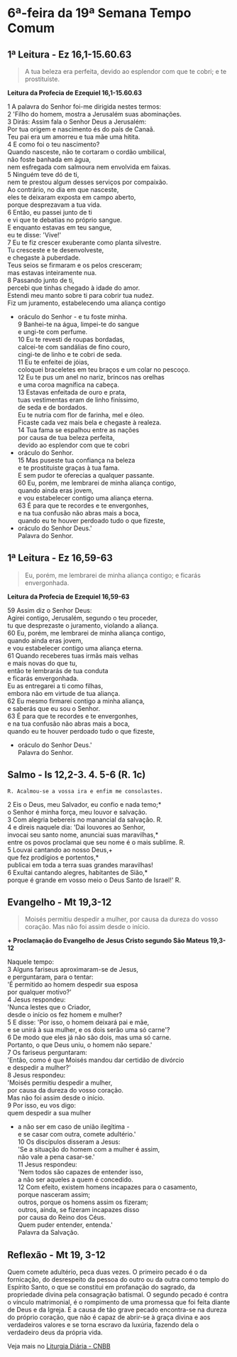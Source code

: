 # 6ª-feira da 19ª Semana Tempo Comum

## 1ª Leitura - Ez 16,1-15.60.63

> A tua beleza era perfeita, devido ao esplendor com que te cobri; e te prostituíste.

**Leitura da Profecia de Ezequiel 16,1-15.60.63**

1 A palavra do Senhor foi-me dirigida nestes termos:   
2 'Filho do homem, mostra a Jerusalém suas abominações.   
3 Dirás: Assim fala o Senhor Deus a Jerusalém:   
 Por tua origem e nascimento és do país de Canaã.   
 Teu pai era um amorreu e tua mãe uma hitita.   
4 E como foi o teu nascimento?   
 Quando nasceste, não te cortaram o cordão umbilical,   
 não foste banhada em água,   
 nem esfregada com salmoura nem envolvida em faixas.   
5 Ninguém teve dó de ti,   
 nem te prestou algum desses serviços por compaixão.   
 Ao contrário, no dia em que nasceste,   
 eles te deixaram exposta em campo aberto,   
 porque desprezavam a tua vida.   
6 Então, eu passei junto de ti   
 e vi que te debatias no próprio sangue.   
 E enquanto estavas em teu sangue,   
 eu te disse: 'Vive!'   
7 Eu te fiz crescer exuberante como planta silvestre.   
 Tu cresceste e te desenvolveste,   
 e chegaste à puberdade.   
 Teus seios se firmaram e os pelos cresceram;   
 mas estavas inteiramente nua.   
8 Passando junto de ti,   
 percebi que tinhas chegado à idade do amor.   
 Estendi meu manto sobre ti para cobrir tua nudez.   
 Fiz um juramento, estabelecendo uma aliança contigo   
 - oráculo do Senhor - e tu foste minha.   
9 Banhei-te na água, limpei-te do sangue   
 e ungi-te com perfume.   
10 Eu te revesti de roupas bordadas,   
 calcei-te com sandálias de fino couro,   
 cingi-te de linho e te cobri de seda.   
11 Eu te enfeitei de jóias,   
 coloquei braceletes em teu braços e um colar no pescoço.   
12 Eu te pus um anel no nariz, brincos nas orelhas   
 e uma coroa magnífica na cabeça.   
13 Estavas enfeitada de ouro e prata,   
 tuas vestimentas eram de linho finíssimo,   
 de seda e de bordados.   
 Eu te nutria com flor de farinha, mel e óleo.   
 Ficaste cada vez mais bela e chegaste à realeza.   
14 Tua fama se espalhou entre as nações   
 por causa de tua beleza perfeita,   
 devido ao esplendor com que te cobri   
 - oráculo do Senhor.   
15 Mas puseste tua confiança na beleza   
 e te prostituiste graças à tua fama.   
 E sem pudor te oferecias a qualquer passante.   
60 Eu, porém, me lembrarei de minha aliança contigo,   
 quando ainda eras jovem,   
 e vou estabelecer contigo uma aliança eterna.   
63 É para que te recordes e te envergonhes,   
 e na tua confusão não abras mais a boca,   
 quando eu te houver perdoado tudo o que fizeste,   
 - oráculo do Senhor Deus.'   
 Palavra do Senhor.

## 1ª Leitura - Ez 16,59-63

> Eu, porém, me lembrarei de minha aliança contigo; e ficarás envergonhada.

**Leitura da Profecia de Ezequiel 16,59-63**

59 Assim diz o Senhor Deus:   
 Agirei contigo, Jerusalém, segundo o teu proceder,   
 tu que desprezaste o juramento, violando a aliança.   
60 Eu, porém, me lembrarei de minha aliança contigo,   
 quando ainda eras jovem,   
 e vou estabelecer contigo uma aliança eterna.   
61 Quando receberes tuas irmãs mais velhas   
 e mais novas do que tu,   
 então te lembrarás de tua conduta   
 e ficarás envergonhada.   
 Eu as entregarei a ti como filhas,   
 embora não em virtude de tua aliança.   
62 Eu mesmo firmarei contigo a minha aliança,   
 e saberás que eu sou o Senhor.   
63 É para que te recordes e te envergonhes,   
 e na tua confusão não abras mais a boca,   
 quando eu te houver perdoado tudo o que fizeste,   
 - oráculo do Senhor Deus.'   
 Palavra do Senhor.

## Salmo - Is 12,2-3. 4. 5-6 (R. 1c)

`R. Acalmou-se a vossa ira e enfim me consolastes.`

2 Eis o Deus, meu Salvador, eu confio e nada temo;*   
 o Senhor é minha força, meu louvor e salvação.   
3 Com alegria bebereis no manancial da salvação. R.       
4 e direis naquele dia: 'Dai louvores ao Senhor,   
 invocai seu santo nome, anunciai suas maravilhas,*   
 entre os povos proclamai que seu nome é o mais sublime. R.       
5 Louvai cantando ao nosso Deus,+   
 que fez prodígios e portentos,*   
 publicai em toda a terra suas grandes maravilhas!   
6 Exultai cantando alegres, habitantes de Sião,*   
 porque é grande em vosso meio o Deus Santo de Israel!' R.

## Evangelho - Mt 19,3-12

> Moisés permitiu despedir a mulher, por causa da dureza do vosso coração. Mas não foi assim desde o início.

**+ Proclamação do Evangelho de Jesus Cristo segundo São Mateus  19,3-12**

Naquele tempo:   
3 Alguns fariseus aproximaram-se de Jesus,   
 e perguntaram, para o tentar:   
 'É permitido ao homem despedir sua esposa   
 por qualquer motivo?'   
4 Jesus respondeu:   
 'Nunca lestes que o Criador,   
 desde o início os fez homem e mulher?   
5 E disse: 'Por isso, o homem deixará pai e mãe,   
 e se unirá à sua mulher, e os dois serão uma só carne'?   
6 De modo que eles já não são dois, mas uma só carne.   
 Portanto, o que Deus uniu, o homem não separe.'   
7 Os fariseus perguntaram:   
 'Então, como é que Moisés mandou dar certidão de divórcio   
 e despedir a mulher?'   
8 Jesus respondeu:   
 'Moisés permitiu despedir a mulher,   
 por causa da dureza do vosso coração.   
 Mas não foi assim desde o início.   
9 Por isso, eu vos digo:   
 quem despedir a sua mulher    
 - a não ser em caso de união ilegítima -   
 e se casar com outra, comete adultério.'   
10 Os discípulos disseram a Jesus:   
 'Se a situação do homem com a mulher é assim,   
 não vale a pena casar-se.'   
11 Jesus respondeu:   
 'Nem todos são capazes de entender isso,   
 a não ser aqueles a quem é concedido.   
12 Com efeito, existem homens incapazes para o casamento,   
 porque nasceram assim;   
 outros, porque os homens assim os fizeram;   
 outros, ainda, se fizeram incapazes disso   
 por causa do Reino dos Céus.   
 Quem puder entender, entenda.'   
 Palavra da Salvação.

## Reflexão - Mt 19, 3-12

Quem comete adultério, peca duas vezes. O primeiro pecado é o da fornicação, do desrespeito da pessoa do outro ou da outra como templo do Espírito Santo, o que se constitui em profanação do sagrado, da propriedade divina pela consagração batismal. O segundo pecado é contra o vínculo matrimonial, é o rompimento de uma promessa que foi feita diante de Deus e da Igreja. E a causa de tão grave pecado encontra-se na dureza do próprio coração, que não é capaz de abrir-se à graça divina e aos verdadeiros valores e se torna escravo da luxúria, fazendo dela o verdadeiro deus da própria vida.

Veja mais no [Liturgia Diária - CNBB](http://liturgiadiaria.cnbb.org.br/app/user/user/UserView.php?ano=2016&mes=8&dia=12)